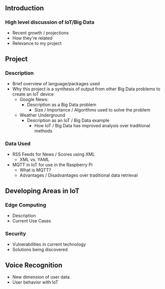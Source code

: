 #

## Introduction
### High level discussion of IoT/Big Data
* Recent growth / projections
* How they're related
* Relevance to my project

## Project
### Description
* Brief overview of language/packages used
* Why this project is a synthesis of output from other Big Data problems to create an IoT device
	* Google News: 
		* Description as a Big Data problem 
			* Size / Importance / Algorithms used to solve the problem
	* Weather Underground
		* Description as an IoT / Big Data example
			* How IoT / Big Data has improved analysis over traditional methods
### Data Used
* RSS Feeds for News / Scores using XML
	* XML vs. YAML
* MQTT in IoT for use in the Raspberry Pi
	* What is MQTT? 
	* Advantages / Disadvantages over traditional data retrieval

## Developing Areas in IoT 
### Edge Computing 
* Description
* Current Use Cases
### Security
* Vulnerabilities in current technology
* Solutions being discovered
## Voice Recognition
* New dimension of user data
* User behavior with IoT 
